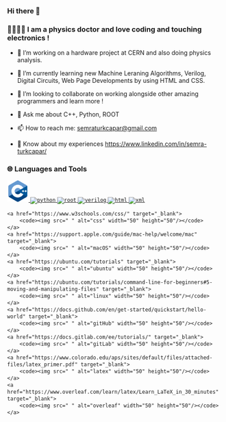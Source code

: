 ### Hi there 👋

### 👩‍🔬👩‍💻 I am a physics doctor and love coding and touching electronics !

- 🔭 I’m working on a hardware project at CERN and also doing physics analysis.
  
- 🌱 I’m currently learning new Machine Leraning Algorithms, Verilog, Digital Circuits, Web Page Developments by using HTML and CSS.
  
- 👯 I’m looking to collaborate on working alongside other amazing programmers and learn more !
  
- 💬 Ask me about C++, Python, ROOT
  
- 📫 How to reach me: semraturkcapar@gmail.com
  
- 📄 Know about my experiences https://www.linkedin.com/in/semra-turkcapar/

### 🌐 Languages and Tools
<p align="left">  
    <a href="https://www.w3schools.com/cpp/" target="_blank"> 
        <code><img src="https://raw.githubusercontent.com/devicons/devicon/2809b567852a4648062a2d3e7c1c531367458c0b/icons/cplusplus/cplusplus-original.svg" alt="cpp" width="50" height="50"/></code> 
    </a> 
    <a href="https://www.w3schools.com/python/default.asp" target="_blank"> 
        <code><img src=" " alt="python" width="50" height="50"/></code> 
    </a> 
    <a href="https://root.cern/" target="_blank"> 
       <code><img src=" " alt="root" width="50" height="50"/></code> 
    </a>
    <a href="https://www.amazon.com/Verilog-Example-Concise-Introduction-Design/dp/0983497303" target="_blank"> 
        <code><img src=" " alt="verilog" width="50" height="50"/></code> 
    </a>
    <a href="https://www.w3schools.com/html/default.asp" target="_blank"> 
        <code><img src=" " alt="html" width="50" height="50"/></code> 
    </a>
    <a href="https://www.w3schools.com/xml/default.asp" target="_blank"> 
        <code><img src=" " alt="xml" width="50" height="50"/></code> 
    </a>

    <a href="https://www.w3schools.com/css/" target="_blank"> 
        <code><img src=" " alt="css" width="50" height="50"/></code>  
    </a>
    <a href="https://support.apple.com/guide/mac-help/welcome/mac" target="_blank"> 
        <code><img src=" " alt="macOS" width="50" height="50"/></code>  
    </a>
    <a href="https://ubuntu.com/tutorials" target="_blank"> 
        <code><img src=" " alt="ubuntu" width="50" height="50"/></code>  
    </a>
    <a href="https://ubuntu.com/tutorials/command-line-for-beginners#5-moving-and-manipulating-files" target="_blank"> 
        <code><img src=" " alt="linux" width="50" height="50"/></code> 
    </a>
    <a href="https://docs.github.com/en/get-started/quickstart/hello-world" target="_blank"> 
        <code><img src=" " alt="gitHub" width="50" height="50"/></code> 
    </a>
    <a href="https://docs.gitlab.com/ee/tutorials/" target="_blank"> 
        <code><img src=" " alt="gitLab" width="50" height="50"/></code>  
    </a>
    <a href="https://www.colorado.edu/aps/sites/default/files/attached-files/latex_primer.pdf" target="_blank"> 
        <code><img src=" " alt="latex" width="50" height="50"/></code> 
    </a>
    <a href="https://www.overleaf.com/learn/latex/Learn_LaTeX_in_30_minutes" target="_blank"> 
        <code><img src=" " alt="overleaf" width="50" height="50"/></code>  
    </a>    
</p>







